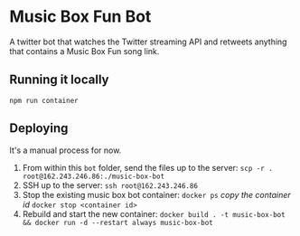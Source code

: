 # Music Box Fun Bot

A twitter bot that watches the Twitter streaming API and retweets anything that contains a Music Box Fun song link.

## Running it locally

`npm run container`

## Deploying

It's a manual process for now.

1. From within this `bot` folder, send the files up to the server: `scp -r . root@162.243.246.86:./music-box-bot`
2. SSH up to the server: `ssh root@162.243.246.86`
3. Stop the existing music box bot container: `docker ps` *copy the container id* `docker stop <container id>`
4. Rebuild and start the new container: `docker build . -t music-box-bot && docker run -d --restart always music-box-bot`
